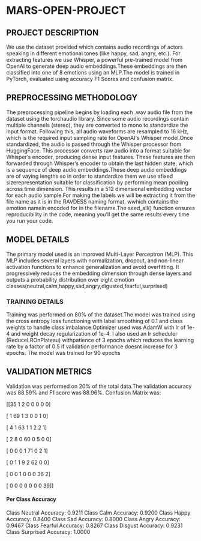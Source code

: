 # MARS-OPEN-PROJECT

## PROJECT DESCRIPTION
We use the dataset provided which contains audio recordings of actors speaking in different emotional tones (like happy, sad, angry, etc.). For extracting features we use Whisper, a powerful pre-trained model from OpenAI to generate deep audio embeddings.These embeddings are then classified into one of 8 emotions using an MLP.The model is trained in PyTorch, evaluated using accuracy F1 Scores and confusion matrix.

## PREPROCESSING METHODOLOGY
The preprocessing pipeline begins by loading each .wav audio file from the dataset using the torchaudio library. Since some audio recordings contain multiple channels (stereo), they are converted to mono to standardize the input format. Following this, all audio waveforms are resampled to 16 kHz, which is the required input sampling rate for OpenAI's Whisper model.Once standardized, the audio is passed through the Whisper processor from HuggingFace. This processor converts raw audio into a format suitable for Whisper’s encoder, producing dense input features. These features are then forwarded through Whisper’s encoder to obtain the last hidden state, which is a sequence of deep audio embeddings.These deep audio embeddings are of vaying lengths so in order to standardize them we use afixed sizerepresentation suitable for classification by performing mean pooiling across time dimension. This results in a 512 dimensional embedding vector for each audio sample.For making the labels we will be extracting it from the file name as it is in the RAVDESS naming format. wwhich contains the emotion namein encoded for in the filename.The seed_all() function ensures reproducibility in the code, meaning you’ll get the same results every time you run your code.

## MODEL DETAILS
The primary model used is an improved Multi-Layer Perceptron (MLP). This MLP includes several layers with normalization, dropout, and non-linear activation functions to enhance generalization and avoid overfitting. It progressively reduces the embedding dimension through dense layers and outputs a probability distribution over eight emotion classes(neutral,calm,happy,sad,angry,digusted,fearful,surprised)

### TRAINING DETAILS
Training was performed on 80% of the dataset.The model was trained using the cross entropy loss functioning with label smoothing of 0.1 and class weights to handle class imbalance.Optimizer used was AdamW with lr of 1e-4 and weight decay regularization of 1e-4. I also used an lr scheduler (ReduceLROnPlateau) withpatience of 3 epochs which reduces the learning rate by a factor of 0.5 if validation performance doesnt increase for 3 epochs. The model was trained for 90 epochs

## VALIDATION METRICS
Validation was performed on 20% of the total data.The validation accuracy was 88.59% and F1 score was 88.96%.
Confusion Matrix was:

[[35  1  2  0  0  0  0  0]

 [ 1 69  1  3  0  0  1  0]
 
 [ 4  1 63  1  1  2  2  1]
 
 [ 2  8  0 60  0  5  0  0]
 
 [ 0  0  0  1 71  0  2  1]
 
 [ 0  1  1  9  2 62  0  0]
 
 [ 0  0  1  0  0  0 36  2]
 
 [ 0  0  0  0  0  0  0 39]]
 
 #### Per Class Accuracy
 Class Neutral Accuracy: 0.9211
Class Calm Accuracy: 0.9200
Class Happy Accuracy: 0.8400
Class Sad Accuracy: 0.8000
Class Angry Accuracy: 0.9467
Class Fearful Accuracy: 0.8267
Class Disgust Accuracy: 0.9231
Class Surprised Accuracy: 1.0000




